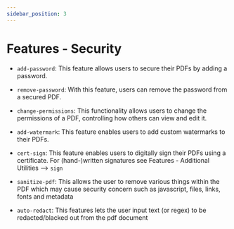 ```yaml
---
sidebar_position: 3
---
```

# Features - Security

- `add-password`: This feature allows users to secure their PDFs by adding a password.

- `remove-password`: With this feature, users can remove the password from a secured PDF.

- `change-permissions`: This functionality allows users to change the permissions of a PDF, controlling how others can view and edit it.

- `add-watermark`: This feature enables users to add custom watermarks to their PDFs.

- `cert-sign`: This feature enables users to digitally sign their PDFs using a certificate. For (hand-)written signatures see Features - Additional Utilities --> `sign`

- `sanitize-pdf`: This allows the user to remove various things within the PDF which may cause security concern such as javascript, files, links, fonts and metadata

- `auto-redact`: This features lets the user input text (or regex) to be redacted/blacked out from the pdf document
